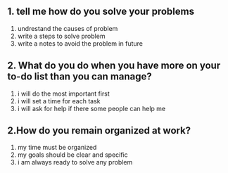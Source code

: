
## 1. tell me how do you solve your problems
1. undrestand the causes of problem 
2. write a steps to solve problem 
3. write a notes to avoid the problem in future
## 2. What do you do when you have more on your to-do list than you can manage?
1. i will do the most important first 
2. i will set a time for each task
3. i will ask for help if there some people can help me
## 2.How do you remain organized at work?
1. my time must be organized 
2. my goals should be clear and specific
3. i am always ready to solve any problem
